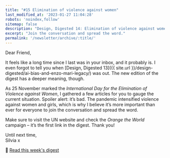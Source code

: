 ```yaml
---
title: "#15 Elimination of violence against women"
last_modified_at: '2023-01-27 11:04:28'
robots: 'noindex,follow'
sitemap: false
description: "Design, Digested 14: Elimination of violence against women."
excerpt: "Join the conversation and spread the word."
permalink: '/newsletter/archive/:title/'
---
```

Dear Friend,

It feels like a long time since I last was in your inbox, and it probably is. I even forgot to tell you when [Design, Digested 13]({{ site.url }}/design-digested/ai-bias-and-enzo-mari-legacy/) was out. The new edition of the digest has a deeper meaning, though. 

As 25 November marked the *International Day for the Elimination of Violence against Women*, I gathered a few articles for you to gauge the current situation. Spoiler alert: it’s bad. The pandemic intensified violence against women and girls, which is why I believe it’s more important than ever for everyone to join the conversation and spread the word. 

Make sure to visit the UN website and check the *Orange the World* campaign – it’s the first link in the digest. Thank you!

<p class="detached">Until next time,<br>
Silvia x</p>

<p class="detached">🔗 <a href="{{ site.url }}/design-digested/design-digested-14-elimination-of-violence-against-women/">Read this week's digest</a></p>